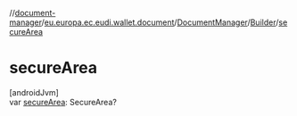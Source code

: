 //[document-manager](../../../../index.md)/[eu.europa.ec.eudi.wallet.document](../../index.md)/[DocumentManager](../index.md)/[Builder](index.md)/[secureArea](secure-area.md)

# secureArea

[androidJvm]\
var [secureArea](secure-area.md): SecureArea?
